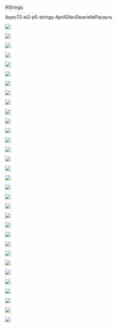 #Strings

lbyec72-ei2-p5-strings-AprilOilecDeaniellePacayra

![](1.PNG)

![](2.PNG)

![](3.PNG)

![](4.PNG)

![](5.PNG)

![](6.PNG)

![](7.PNG)

![](8.PNG)

![](9.PNG)

![](10.PNG)

![](10..PNG)

![](11.PNG)

![](21.PNG)

![](22.PNG)

![](23.PNG)

![](24.PNG)

![](25.PNG)

![](26.PNG)

![](27.PNG)

![](28.PNG)

![](29.PNG)

![](30.PNG)

![](31.PNG)

![](32.PNG)

![](33.PNG)

![](34.PNG)

![](35.PNG)

![](36.PNG)

![](37.PNG)

![](38.PNG)

![](39.PNG)

![](40.PNG)

